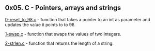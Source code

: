 ## 0x05. C - Pointers, arrays and strings

[0-reset_to_98.c](./0-reset_to_98.c) - function that takes a pointer to an int as parameter and updates the value it points to to 98.

[1-swap.c](./1-swap.c) - function that swaps the values of two integers.

[2-strlen.c](./2-strlen.c) - function that returns the length of a string.



